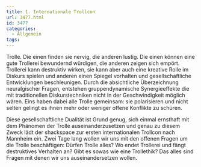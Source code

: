 ```yaml
---
title: 1. Internationale Trollcon
url: 3477.html
id: 3477
categories:
  - Allgemein
tags:
---
```


Trolle. Die einen finden sie nervig, die anderen lustig. Die einen können eine gute Trollerei bewundernd würdigen, die anderen zeigen sich empört. Trollerei kann destruktiv wirken, sie kann aber auch eine kreative Rolle im Diskurs spielen und anderen einen Spiegel vorhalten und gesellschaftliche Entwicklungen beschleunigen. Durch die absichtliche Überzeichnung neuralgischer Fragen, entstehen gruppendynamische Synergieeffekte die mit traditionellen Diskurstechniken nicht in der Geschwindigkeit möglich wären. Eins haben dabei alle Trolle gemeinsam: sie polarisieren und nicht selten gelingt es ihnen mehr oder weniger offene Konflikte zu schüren.

Diese gesellschaftliche Dualität ist Grund genug, sich einmal ernsthaft mit dem Phänomen der Trolle auseinanderzusetzen und genau zu diesem Zweck lädt der shackspace zur ersten internationalen Trollcon nach Mannheim ein. Zwei Tage lang wollen wir uns mit den offenen Fragen um die Trolle beschäftigen: Dürfen Trolle alles? Wo endet Trollerei und fängt destruktives Verhalten an? Gibt es sowas wie eine Trollethik? Das alles sind Fragen mit denen wir uns auseinandersetzen wollen.